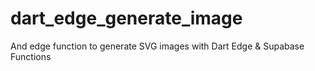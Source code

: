 # dart_edge_generate_image
And edge function to generate SVG images with Dart Edge &amp; Supabase Functions
